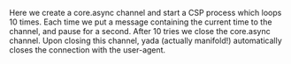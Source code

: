 Here we create a core.async channel and start a CSP process which loops
10 times. Each time we put a message containing the current time to the
channel, and pause for a second. After 10 tries we close the core.async
channel. Upon closing this channel, yada (actually manifold!)
automatically closes the connection with the user-agent.

<resource-map/>

<curl/>

<response/>
